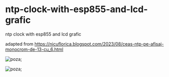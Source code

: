 # ntp-clock-with-esp855-and-lcd-grafic
ntp clock with esp855 and lcd grafic

adapted from https://nicuflorica.blogspot.com/2023/08/ceas-ntp-pe-afisaj-monocrom-de-13-cu_6.html


![poza](https://github.com/vlad-gheorghe/ntp-clock-with-esp855-and-lcd-grafic/blob/main/IMG_20230823_101353.jpg);

![poza](https://github.com/vlad-gheorghe/ntp-clock-with-esp855-and-lcd-grafic/blob/main/IMG_20230823_114700.jpg);
